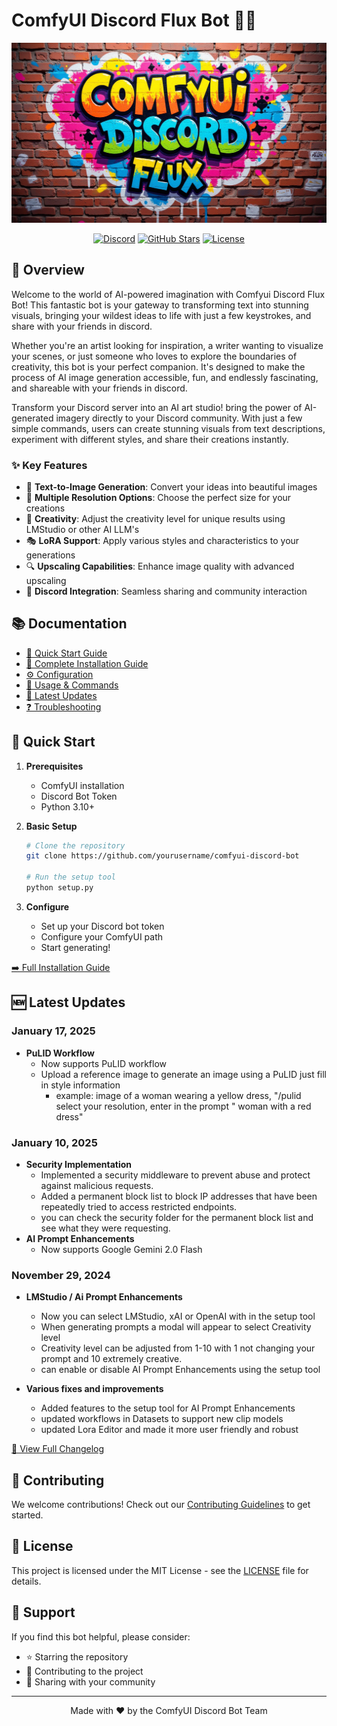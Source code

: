 # ComfyUI Discord Flux Bot 🤖✨

<p align="center">
  <img src="Comfyuidiscordbotflux.png" alt="ComfyUI Discord Bot" width="600">
</p>

<div align="center">

[![Discord](https://img.shields.io/badge/Discord-Join%20Community-7289DA?style=for-the-badge&logo=discord&logoColor=blue)](https://discord.gg/V3pRgtzjsN)
[![GitHub Stars](https://img.shields.io/github/stars/nvmax/FluxComfyDiscordbot?style=for-the-badge)](https://github.com/nvmax/FluxComfyDiscordbot/stargazers)
[![License](https://img.shields.io/badge/License-MIT%20Dual-green.svg?style=for-the-badge)](docs/LICENSE.md)

</div>

## 🌟 Overview
Welcome to the world of AI-powered imagination with Comfyui Discord Flux Bot! This fantastic bot is your gateway to transforming text into stunning visuals, bringing your wildest ideas to life with just a few keystrokes, and share with your friends in discord.

Whether you're an artist looking for inspiration, a writer wanting to visualize your scenes, or just someone who loves to explore the boundaries of creativity, this bot is your perfect companion. It's designed to make the process of AI image generation accessible, fun, and endlessly fascinating, and shareable with your friends in discord.

Transform your Discord server into an AI art studio! bring the power of AI-generated imagery directly to your Discord community. With just a few simple commands, users can create stunning visuals from text descriptions, experiment with different styles, and share their creations instantly.

### ✨ Key Features

- 🎨 **Text-to-Image Generation**: Convert your ideas into beautiful images
- 🔧 **Multiple Resolution Options**: Choose the perfect size for your creations
- 🎨 **Creativity**: Adjust the creativity level for unique results using LMStudio or other AI LLM's
- 🎭 **LoRA Support**: Apply various styles and characteristics to your generations
- 🔍 **Upscaling Capabilities**: Enhance image quality with advanced upscaling
- 💬 **Discord Integration**: Seamless sharing and community interaction

## 📚 Documentation

- [🚀 Quick Start Guide](docs/quick-start.md)
- [📖 Complete Installation Guide](docs/installation.md)
- [⚙️ Configuration](docs/configuration.md)
- [📝 Usage & Commands](docs/commands.md)
- [🔄 Latest Updates](docs/changelog.md)
- [❓ Troubleshooting](docs/troubleshooting.md)

## 🚀 Quick Start

1. **Prerequisites**
   - ComfyUI installation
   - Discord Bot Token
   - Python 3.10+

2. **Basic Setup**
   ```bash
   # Clone the repository
   git clone https://github.com/yourusername/comfyui-discord-bot
   
   # Run the setup tool
   python setup.py
   ```

3. **Configure**
   - Set up your Discord bot token
   - Configure your ComfyUI path
   - Start generating!

[➡️ Full Installation Guide](docs/installation.md)

## 🆕 Latest Updates
### January 17, 2025
- **PuLID Workflow**
  - Now supports PuLID workflow
  - Upload a reference image to generate an image using a PuLID just fill in style information
    - example: image of a woman wearing a yellow dress,  "/pulid select your resolution, enter in the prompt " woman with a red dress"

### January 10, 2025
- **Security Implementation**
  - Implemented a security middleware to prevent abuse and protect against malicious requests.
  - Added a permanent block list to block IP addresses that have been repeatedly tried to access restricted endpoints.
  - you can check the security folder for the permanent block list and see what they were requesting.
- **AI Prompt Enhancements**
  - Now supports Google Gemini 2.0 Flash

### November 29, 2024
- **LMStudio / Ai Prompt Enhancements**
  - Now you can select LMStudio, xAI or OpenAI with in the setup tool
  - When generating prompts a modal will appear to select Creativity level
  - Creativity level can be adjusted from 1-10 with 1 not changing your prompt and 10 extremely creative.
  - can enable or disable AI Prompt Enhancements using the setup tool

- **Various fixes and improvements**
  - Added features to the setup tool for AI Prompt Enhancements
  - updated workflows in Datasets to support new clip models
  - updated Lora Editor and made it more user friendly and robust

[📝 View Full Changelog](docs/changelog.md)

## 🤝 Contributing

We welcome contributions! Check out our [Contributing Guidelines](docs/CONTRIBUTING.md) to get started.

## 📜 License

This project is licensed under the MIT License - see the [LICENSE](docs/LICENSE.md) file for details.

## 💖 Support

If you find this bot helpful, please consider:
- ⭐ Starring the repository
- 🤝 Contributing to the project
- 📢 Sharing with your community

---
<p align="center">Made with ❤️ by the ComfyUI Discord Bot Team</p>
